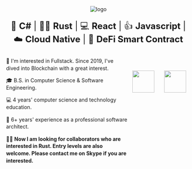 <div align="center" style="margin-bottom: 20px;">
  <img src="https://github.com/suzukidavid/suzukidavid/blob/master/icons/header_1.png" alt="logo" />
</div>

<div align="center">
  <span style="font-size: 24px; line-height: 1.5;">
    🐍 <b>C#</b> | 👩‍💻 <b>Rust</b> | 💻 <b>React</b> | 👍 <b>Javascript</b> | ☁️ <b>Cloud Native</b> | 📝 <b>DeFi Smart Contract</b>
  </span>
</div>

<br>

<div style="display: flex; align-items: flex-start;">
  <div style="flex: 1; line-height: 1.4;">
    <p>🧐 I'm interested in Fullstack. Since 2019, I've dived into Blockchain with a great interest.</p>
    <p>🎓 B.S. in Computer Science & Software Engineering.</p>
<!--     <p>🌱 Currently learning .</p> -->
    <p>💻 4 years' computer science and technology education.</p>
    <p>🏢 6+ years' experience as a professional software architect.</p>
    <p>🙆‍♂️ <strong> Now I am looking for collaborators who are interested in Rust. Entry levels are also welcome. Please contact me on Skype if you are interested.</strong></p>
  </div>
  <p align="center" style="margin-top: 50px;">
<!--     <a href="https://www.linkedin.com/in/suzukidavid" target="_blank" rel="noopener noreferrer"><img src="https://img.icons8.com/fluency/2x/linkedin.png" width="60" /></a> -->
    &nbsp;&nbsp;
    <a href="mailto:smartguru0218@gmail.com" target="_blank" rel="noopener noreferrer"><img src="https://img.icons8.com/fluency/2x/gmail-new.png" width="60" /></a>
    &nbsp;&nbsp;
<!--      <a href="https://linkpage.bio/suzukidavid" target="_blank" rel="noopener noreferrer"><img src="https://github.com/suzukidavid/suzukidavid/blob/master/icons/qr1.png" alt="qr" height="100" /></a> -->
    &nbsp;&nbsp;
    <a href="https://join.skype.com/0RwR0iILIlXk" target="_blank" rel="noopener noreferrer"><img src="https://img.icons8.com/color/2x/skype.png" width="60" /></a>
    &nbsp;&nbsp;
<!--     <a href="https://t.me/dev188007me" target="_blank" rel="noopener noreferrer"><img src="https://img.icons8.com/color/2x/telegram-app.png" width="60" /></a> -->
  </p>
</div>
